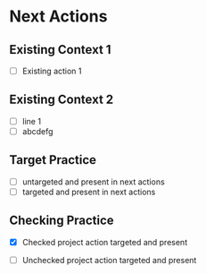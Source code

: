 # Next Actions

## Existing Context 1

- [ ] Existing action 1 [](exisacti)

## Existing Context 2

- [ ] line 1 [](asdfasdf)
- [ ] abcdefg [](ASDFASDF)

## Target Practice

- [ ] untargeted and present in next actions [](ntarpres)
- [ ] targeted and present in next actions [](targpres)

## Checking Practice

- [x] Checked project action targeted and present [](prchtapr)
- [ ] Unchecked project action targeted and present [](pruntapr)

